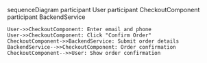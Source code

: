 sequenceDiagram
    participant User
    participant CheckoutComponent
    participant BackendService

    User->>CheckoutComponent: Enter email and phone
    User->>CheckoutComponent: Click "Confirm Order"
    CheckoutComponent->>BackendService: Submit order details
    BackendService-->>CheckoutComponent: Order confirmation
    CheckoutComponent-->>User: Show order confirmation
